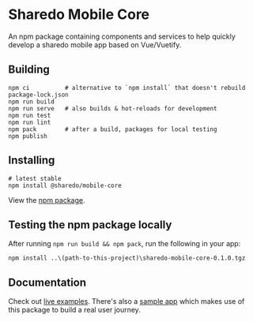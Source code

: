 # Sharedo Mobile Core
An npm package containing components and services to help quickly
develop a sharedo mobile app based on Vue/Vuetify.

## Building
```
npm ci          # alternative to `npm install` that doesn't rebuild package-lock.json
npm run build
npm run serve   # also builds & hot-reloads for development
npm run test
npm run lint
npm pack        # after a build, packages for local testing
npm publish
```

## Installing
```
# latest stable
npm install @sharedo/mobile-core
```

View the [npm package](https://www.npmjs.com/package/@sharedo/mobile-core).

## Testing the npm package locally
After running `npm run build && npm pack`, run the following in your app:

```
npm install ..\(path-to-this-project)\sharedo-mobile-core-0.1.0.tgz
```

## Documentation
Check out [live examples](https://ambitious-rock-0b8da8903.azurestaticapps.net/). There's
also a [sample app](https://github.com/sharedo-tech/sharedo-sample-mobile-app) which makes use of this
package to build a real user journey.
